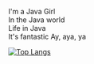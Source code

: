 <!--![](https://user-images.githubusercontent.com/36690237/103133294-f1ed0280-46ec-11eb-9b74-8f6b247482fb.gif)-->

I'm a Java Girl   
In the Java world   
Life in Java   
It's fantastic Ay, aya, ya

[![Top Langs](https://github-readme-stats.vercel.app/api/top-langs/?username=EunhyeonKang)](https://github.com/anuraghazra/github-readme-stats)

<!--
**EunhyeonKang/EunhyeonKang** is a ✨ _special_ ✨ repository because its `README.md` (this file) appears on your GitHub profile.

Here are some ideas to get you started:

- 🔭 I’m currently working on ...
- 🌱 I’m currently learning ...
- 👯 I’m looking to collaborate on ...
- 🤔 I’m looking for help with ...
- 💬 Ask me about ...
- 📫 How to reach me: ...
- 😄 Pronouns: ...
- ⚡ Fun fact: ...
-->

<!--
<div>
  <h3> Contact🌞 </h3>
<img src="https://img.shields.io/badge/keh0469@naver.com-EA4335?style=plastic&logo=Gmail&logoColor=white"> 

<div>
  <h3> 🔥Language🔥 </h3>
<img src="https://img.shields.io/badge/Java-F78C40?style=plastic&logo=OpenJDK&logoColor=white">


<div>
  <h3> 🔥Web🔥 </h3>
<img src="https://img.shields.io/badge/CSS3-F78C40?style=plastic&logo=CSS3&logoColor=white">
<img src="https://img.shields.io/badge/Docker-F78C40?style=plastic&logo=Docker&logoColor=white">
<img src="https://img.shields.io/badge/HTML5-F78C40?style=plastic&logo=HTML5&logoColor=white">
<img src="https://img.shields.io/badge/jQuery-F78C40?style=plastic&logo=jQuery&logoColor=white">
<img src="https://img.shields.io/badge/JavaScript-F78C40?style=plastic&logo=JavaScript&logoColor=white">

<br>
  <h3> 🌪Tool🌪 </h3>
<img src="https://img.shields.io/badge/Eclipse-2C2255?style=plastic&logo=Eclipse&logoColor=white">
<img src="https://img.shields.io/badge/intellij-idea-FF0000?style=plastic&logo=intellij-idea&logoColor=white">
<img src="https://img.shields.io/badge/Visual Studio Code-007ACC?style=plastic&logo=Visual Studio Code&logoColor=white"> 
  <br>  

  <h3> ⚡Platform⚡ </h3>
<img src="https://img.shields.io/badge/Oracle-F80000?style=plastic&logo=Oracle&logoColor=white"> 

<img src="https://img.shields.io/badge/Linux-FCC624?style=plastic&logo=Linux&logoColor=white">  
<br>

![Anurag's GitHub stats](https://github-readme-stats.vercel.app/api?username=EunhyeonKang&show_icons=true&theme=radical)
</div>
-->
